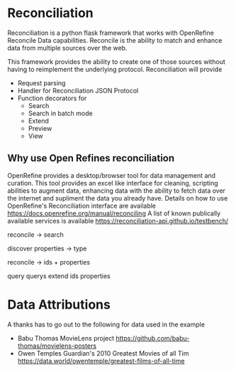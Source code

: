 # Reconciliation 
Reconciliation is a python flask framework that works with OpenRefine Reconcile Data capabilities.
Reconcile is the ability to match and enhance data from multiple sources over the web.

This framework provides the ability to create one of those sources without having to reimplement the underlying protocol.
Reconciliation will provide

* Request parsing
* Handler for Reconciliation JSON Protocol
* Function decorators for
  * Search
  * Search in batch mode
  * Extend 
  * Preview
  * View

## Why use Open Refines reconciliation
OpenRefine provides a desktop/browser tool for data management and curation. This tool provides an excel like interface for cleaning, scripting abilities to augment data, enhancing data with the ability to fetch data over the internet and supliment the data you already have.
Details on how to use OpenRefine's Reconciliation interface are available https://docs.openrefine.org/manual/reconciling
A list of known publically available services is available https://reconciliation-api.github.io/testbench/


reconcile
    -> search

discover properties
    -> type

reconcile -> ids + properties 


query
querys
extend
    ids
    properties

# Data Attributions
A thanks has to go out to the following for data used in the example 
* Babu Thomas MovieLens project https://github.com/babu-thomas/movielens-posters
* Owen Temples Guardian's 2010 Greatest Movies of all Tim https://data.world/owentemple/greatest-films-of-all-time